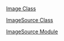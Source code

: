 [Image Class](https://docs.nativescript.org/api-reference/classes/_ui_image_.image.html)

[ImageSource Class](https://docs.nativescript.org/api-reference/classes/_image_source_.imagesource.html)

[ImageSource Module](https://docs.nativescript.org/api-reference/modules/_image_source_.html)